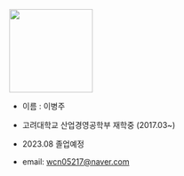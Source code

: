 
<img src="https://user-images.githubusercontent.com/56988312/195076933-355025fc-e52f-4a3f-9a87-0a175ae4ba47.JPG"  width="150">

- 이름 : 이병주 

- 고려대학교 산업경영공학부 재학중 (2017.03~)  

- 2023.08 졸업예정

- email: wcn05217@naver.com

<!---
ghghgj/ghghgj is a ✨ special ✨ repository because its `README.md` (this file) appears on your GitHub profile.
You can click the Preview link to take a look at your changes.
--->
